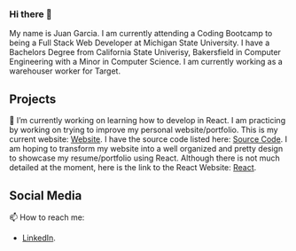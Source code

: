 ### Hi there 👋

My name is Juan Garcia. I am currently attending a Coding Bootcamp to being a Full Stack Web Developer at Michigan State University. I have a Bachelors Degree from California State Univerisy, Bakersfield in Computer Engineering with a Minor in Computer Science. I am currently working as a warehouser worker for Target.<br />

## Projects
🔭 I’m currently working on learning how to develop in React. I am practicing by working on trying to improve my personal website/portfolio. This is my current website: [Website](https://juanalfredogarciajr.com/).  I have the source code listed here: [Source Code](https://github.com/jgarcia45/jgarcia45.github.io). I am hoping to transform my website into a well organized and pretty design to showcase my resume/portfolio using React. Although there is not much detailed at the moment, here is the link to the React Website: [React](https://portfolio-cdb71.web.app/).

## Social Media
📫 How to reach me: 
- [LinkedIn](https://www.linkedin.com/in/jgarcia45/).

<!--
**jgarcia45/jgarcia45** is a ✨ _special_ ✨ repository because its `README.md` (this file) appears on your GitHub profile.

Here are some ideas to get you started:

- 🔭 I’m currently working on ...
- 🌱 I’m currently learning ...
- 👯 I’m looking to collaborate on ...
- 🤔 I’m looking for help with ...
- 💬 Ask me about ...
- 📫 How to reach me: ...
- 😄 Pronouns: ...
- ⚡ Fun fact: ...
-->

